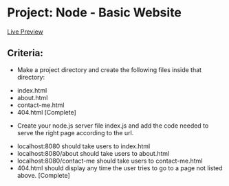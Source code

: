 # Project: Node - Basic Website

[Live Preview](https://jincrypt.github.io/TOP-cv-project/)

## Criteria:
* Make a project directory and create the following files inside that directory:
- index.html
- about.html
- contact-me.html
- 404.html
[Complete]

* Create your node.js server file index.js and add the code needed to serve the right page according to the url.
- localhost:8080 should take users to index.html
- localhost:8080/about should take users to about.html
- localhost:8080/contact-me should take users to contact-me.html
- 404.html should display any time the user tries to go to a page not listed above.
[Complete]
